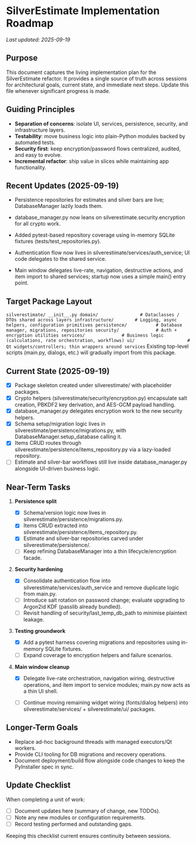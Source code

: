 # SilverEstimate Implementation Roadmap

_Last updated: 2025-09-19_

## Purpose
This document captures the living implementation plan for the SilverEstimate refactor. It provides a single source of truth across sessions for architectural goals, current state, and immediate next steps. Update this file whenever significant progress is made.

## Guiding Principles
- **Separation of concerns**: isolate UI, services, persistence, security, and infrastructure layers.
- **Testability**: move business logic into plain-Python modules backed by automated tests.
- **Security first**: keep encryption/password flows centralized, audited, and easy to evolve.
- **Incremental refactor**: ship value in slices while maintaining app functionality.

## Recent Updates (2025-09-19)
- Persistence repositories for estimates and silver bars are live; DatabaseManager lazily loads them.
- database_manager.py now leans on silverestimate.security.encryption for all crypto work.
- Added pytest-based repository coverage using in-memory SQLite fixtures (tests/test_repositories.py).
- Authentication flow now lives in silverestimate/services/auth_service; UI code delegates to the shared service.
- Main window delegates live-rate, navigation, destructive actions, and item import to shared services; startup now uses a simple main() entry point.

## Target Package Layout
`
silverestimate/
    __init__.py
    domain/                # Dataclasses / DTOs shared across layers
    infrastructure/        # Logging, async helpers, configuration primitives
    persistence/           # Database manager, migrations, repositories
    security/              # Auth + encryption utilities
    services/              # Business logic (calculations, rate orchestration, workflows)
    ui/                    # Qt widgets/controllers; thin wrappers around services
`
Existing top-level scripts (main.py, dialogs, etc.) will gradually import from this package.

## Current State (2025-09-19)
- [x] Package skeleton created under silverestimate/ with placeholder packages.
- [x] Crypto helpers (silverestimate/security/encryption.py) encapsulate salt creation, PBKDF2 key derivation, and AES-GCM payload handling.
- [x] database_manager.py delegates encryption work to the new security helpers.
- [x] Schema setup/migration logic lives in silverestimate/persistence/migrations.py, with DatabaseManager.setup_database calling it.
- [x] Items CRUD routes through silverestimate/persistence/items_repository.py via a lazy-loaded repository.
- [ ] Estimate and silver-bar workflows still live inside database_manager.py alongside UI-driven business logic.

## Near-Term Tasks
1. **Persistence split**
   - [x] Schema/version logic now lives in silverestimate/persistence/migrations.py.
   - [x] Items CRUD extracted into silverestimate/persistence/items_repository.py.
   - [x] Estimate and silver-bar repositories carved under silverestimate/persistence/.
   - [ ] Keep refining DatabaseManager into a thin lifecycle/encryption facade.
2. **Security hardening**
   - [x] Consolidate authentication flow into silverestimate/services/auth_service and remove duplicate logic from main.py.
   - [ ] Introduce salt rotation on password change; evaluate upgrading to Argon2id KDF (passlib already bundled).
   - [ ] Revisit handling of security/last_temp_db_path to minimise plaintext leakage.
3. **Testing groundwork**
   - [x] Add a pytest harness covering migrations and repositories using in-memory SQLite fixtures.
   - [ ] Expand coverage to encryption helpers and failure scenarios.
4. **Main window cleanup**
   - [x] Delegate live-rate orchestration, navigation wiring, destructive operations, and item import to service modules; main.py now acts as a thin UI shell.
   - [ ] Continue moving remaining widget wiring (fonts/dialog helpers) into silverestimate/services/ + silverestimate/ui/ packages.

## Longer-Term Goals
- Replace ad-hoc background threads with managed executors/Qt workers.
- Provide CLI tooling for DB migrations and recovery operations.
- Document deployment/build flow alongside code changes to keep the PyInstaller spec in sync.

## Update Checklist
When completing a unit of work:
- [ ] Document updates here (summary of change, new TODOs).
- [ ] Note any new modules or configuration requirements.
- [ ] Record testing performed and outstanding gaps.

Keeping this checklist current ensures continuity between sessions.







